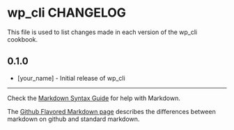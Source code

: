 wp_cli CHANGELOG
================

This file is used to list changes made in each version of the wp_cli cookbook.

0.1.0
-----
- [your_name] - Initial release of wp_cli

- - -
Check the [Markdown Syntax Guide](http://daringfireball.net/projects/markdown/syntax) for help with Markdown.

The [Github Flavored Markdown page](http://github.github.com/github-flavored-markdown/) describes the differences between markdown on github and standard markdown.

